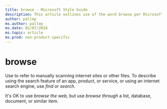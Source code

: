 ```yaml
---
title: browse - Microsoft Style Guide
description: This article outlines use of the word browse per Microsoft style guidelines.
author: pallep
ms.author: pallep
ms.date: 02/07/2018
ms.topic: article
ms.prod: non-product-specific
---
```


# browse

Use to refer to manually scanning internet sites or other files. To describe using the search feature of an app, product, or service, or using an internet search engine, use *find* or *search.*

It's OK to use *browse the web,* but use *browse through* a list, database, document, or similar item.
